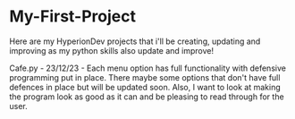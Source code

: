 # My-First-Project
Here are my HyperionDev projects that i'll be creating, updating and improving as my python skills also update and improve!

Cafe.py - 23/12/23 - Each menu option has full functionality with defensive programming put in place.
						There maybe some options that don't have full defences in place but will be updated soon. 
						Also, I want to look at making the program look as good as it can and be pleasing to read through
						for the user. 
						
